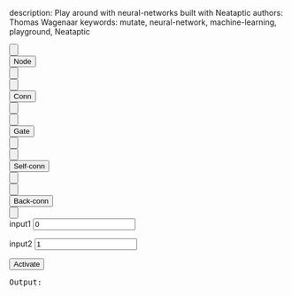 description: Play around with neural-networks built with Neataptic
authors: Thomas Wagenaar
keywords: mutate, neural-network, machine-learning, playground, Neataptic

<div class="col-md-4">
  <div class="btn-group btn-group-justified">
    <div class="btn-group" role="group">
      <button type="button" class="btn btn-default" onclick="mutate(Methods.Mutation.SUB_NODE)">&zwnj;<span class="glyphicon glyphicon-minus"></button>
    </div>
    <div class="btn-group" role="group">
      <button type="button" class="btn btn-default">Node</button>
    </div>
    <div class="btn-group" role="group">
      <button type="button" class="btn btn-default" onclick="mutate(Methods.Mutation.ADD_NODE)">&zwnj;<span class="glyphicon glyphicon-plus"></button>
    </div>
  </div>
  <div class="btn-group btn-group-justified">
    <div class="btn-group" role="group">
      <button type="button" class="btn btn-default" onclick="mutate(Methods.Mutation.SUB_CONN)">&zwnj;<span class="glyphicon glyphicon-minus"></button>
    </div>
    <div class="btn-group" role="group">
      <button type="button" class="btn btn-default">Conn</button>
    </div>
    <div class="btn-group" role="group">
      <button type="button" class="btn btn-default" onclick="mutate(Methods.Mutation.ADD_CONN)">&zwnj;<span class="glyphicon glyphicon-plus"></button>
    </div>
  </div>
  <div class="btn-group btn-group-justified">
    <div class="btn-group" role="group">
      <button type="button" class="btn btn-default" onclick="mutate(Methods.Mutation.SUB_GATE)">&zwnj;<span class="glyphicon glyphicon-minus"></button>
    </div>
    <div class="btn-group" role="group">
      <button type="button" class="btn btn-default">Gate</button>
    </div>
    <div class="btn-group" role="group">
      <button type="button" class="btn btn-default" onclick="mutate(Methods.Mutation.ADD_GATE)">&zwnj;<span class="glyphicon glyphicon-plus"></button>
    </div>
  </div>
  <div class="btn-group btn-group-justified">
    <div class="btn-group" role="group">
      <button type="button" class="btn btn-default" onclick="mutate(Methods.Mutation.SUB_SELF_CONN)">&zwnj;<span class="glyphicon glyphicon-minus"></button>
    </div>
    <div class="btn-group" role="group">
      <button type="button" class="btn btn-default">Self-conn</button>
    </div>
    <div class="btn-group" role="group">
      <button type="button" class="btn btn-default" onclick="mutate(Methods.Mutation.ADD_SELF_CONN)">&zwnj;<span class="glyphicon glyphicon-plus"></button>
    </div>
  </div>
  <div class="btn-group btn-group-justified">
    <div class="btn-group" role="group">
      <button type="button" class="btn btn-default" onclick="mutate(Methods.Mutation.SUB_BACK_CONN)">&zwnj;<span class="glyphicon glyphicon-minus"></button>
    </div>
    <div class="btn-group" role="group">
      <button type="button" class="btn btn-default">Back-conn</button>
    </div>
    <div class="btn-group" role="group">
      <button type="button" class="btn btn-default" onclick="mutate(Methods.Mutation.ADD_BACK_CONN)">&zwnj;<span class="glyphicon glyphicon-plus"></button>
    </div>
  </div>
  <div class="input-group" style="margin-bottom: 15px;">
    <span class="input-group-addon">input1</span>
    <input type="number" class="form-control input1" value=0>
  </div>
  <div class="input-group" style="margin-bottom: 15px;">
    <span class="input-group-addon">input2</span>
    <input type="number" class="form-control input2" value=1>
  </div>
  <div class="btn-group btn-group-justified">
    <div class="btn-group" role="group">
      <button class="btn btn-warning" onclick="activate()">Activate</button>
    </div>
  </div>
  <pre>Output: <span class="output"></span></pre>

</div>
<div class="col-md-8">
  <div class="panel panel-default">
    <svg class="draw" width="100%" height="60%"/>
  </div>

</div>
